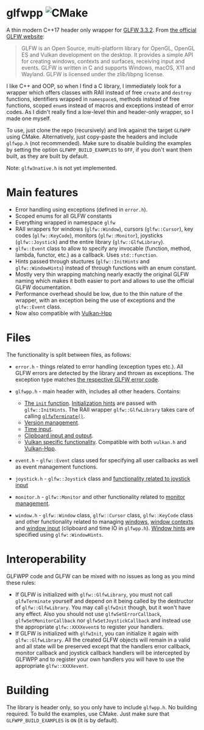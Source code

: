 # glfwpp ![CMake](https://github.com/janekb04/glfwpp/workflows/CMake/badge.svg)
A thin modern C++17 header only wrapper for [GLFW 3.3.2](https://www.glfw.org/). From [the official GLFW website](https://www.glfw.org/):
>GLFW is an Open Source, multi-platform library for OpenGL, OpenGL ES and Vulkan development on the desktop. It provides a simple API for creating windows, contexts and surfaces, receiving input and events.
>GLFW is written in C and supports Windows, macOS, X11 and Wayland.
>GLFW is licensed under the zlib/libpng license.

I like C++ and OOP, so when I find a C library, I immediately look for a wrapper which offers classes with RAII instead of free `create` and `destroy` functions, identifiers wrapped in `namespace`s, methods instead of free functions, scoped `enum`s instead of macros and exceptions instead of error codes. As I didn't really find a low-level thin and header-only wrapper, so I made one myself.

To use, just clone the repo (recursively) and link against the target `GLFWPP` using CMake. Alternatively, just copy-paste the headers and include `glfwpp.h` (not recommended). Make sure to disable building the examples by setting the option `GLFWPP_BUILD_EXAMPLES` to `OFF`, if you don't want them built, as they are built by default.

Note: `glfw3native.h` is not yet implemented.

# Main features
* Error handling using exceptions (defined in `error.h`).
* Scoped enums for all GLFW constants
* Everything wrapped in namespace `glfw`
* RAII wrappers for windows (`glfw::Window`), cursors (`glfw::Cursor`), key codes (`glfw::KeyCode`), monitors (`glfw::Monitor`), joysticks (`glfw::Joystick`) and the entire library (`glfw::GlfwLibrary`).
* `glfw::Event` class to allow to specify any invocable (function, method, lambda, functor, etc.) as a callback. Uses `std::function`.
* Hints passed through stuctures (`glfw::InitHints` and `glfw::WindowHints`) instead of through functions with an enum constant.
* Mostly very thin wrapping matching nearly exactly the original GLFW naming which makes it both easier to port and allows to use the official GLFW documentation.
* Performance overhead should be low, due to the thin nature of the wrapper, with an exception being the use of exceptions and the `glfw::Event` class.
* Now also compatible with [Vulkan-Hpp](https://github.com/KhronosGroup/Vulkan-Hpp)
# Files

The functionality is split between files, as follows:
* `error.h` - things related to error handling (exception types etc.). All GLFW errors are detected by the library and thrown as exceptions. The exception type matches [the respective GLFW error code](https://www.glfw.org/docs/latest/group__errors.html).
* `glfwpp.h` - main header with, includes all other headers. Contains:
    
    * [The `init` function](https://www.glfw.org/docs/latest/intro_guide.html#intro_init_init). [Initialization hints](https://www.glfw.org/docs/latest/intro_guide.html#init_hints) are passed with `glfw::InitHints`. The RAII wrapper `glfw::GlfwLibrary` takes care of calling [`glfwTerminate()`](https://www.glfw.org/docs/latest/intro_guide.html#intro_init_terminate).
    * [Version management](https://www.glfw.org/docs/latest/intro_guide.html#intro_version).
    * [Time input](https://www.glfw.org/docs/latest/input_guide.html#time).
    * [Clipboard input and output](https://www.glfw.org/docs/latest/input_guide.html#clipboard).
    * [Vulkan specific functionality](https://www.glfw.org/docs/latest/vulkan_guide.html). Compatible with both `vulkan.h` and [Vulkan-Hpp](https://github.com/KhronosGroup/Vulkan-Hpp).
* `event.h` - `glfw::Event` class used for specifying all user callbacks as well as event management functions.
* `joystick.h` - `glfw::Joystick` class and [functionality related to joystick input](https://www.glfw.org/docs/latest/input_guide.html#joystick)
* `monitor.h` - `glfw::Monitor` and other functionality related to [monitor management](https://www.glfw.org/docs/latest/monitor_guide.html).
* `window.h` - `glfw::Window` class, `glfw::Cursor` class, `glfw::KeyCode` class and other functionality related to managing [windows](https://www.glfw.org/docs/latest/window_guide.html), [window contexts](https://www.glfw.org/docs/latest/context_guide.html) and [window input](https://www.glfw.org/docs/latest/input_guide.html) (clipboard and time IO in `glfwpp.h`). [Window hints](https://www.glfw.org/docs/latest/window_guide.html#window_hints) are specified using `glfw::WindowHints`.

# Interoperability
GLFWPP code and GLFW can be mixed with no issues as long as you mind these rules:
* If GLFW is initialized with `glfw::GlfwLibrary`, you must not call `glfwTerminate` yourself and depend on it being called by the destructor of `glfw::GlfwLibrary`. You may call `glfwInit` though, but it won't have any effect. Also you should not use `glfwSetErrorCallback`, `glfwSetMonitorCallback` nor `glfwSetJoystickCallback` and instead use the appropriate `glfw::XXXXevent`s to register your handlers.
* If GLFW is initialized with `glfwInit`, you can initialize it again with `glfw::GlfwLibrary`. All the created GLFW objects will remain in a valid and all state will be preserved except that the handlers error callback, monitor callback and joystick callback handlers will be intercepted by GLFWPP and to register your own handlers you will have to use the appropriate `glfw::XXXXevent`.

# Building
The library is header only, so you only have to include `glfwpp.h`. No building required. To build the examples, use CMake. Just make sure that `GLFWPP_BUILD_EXAMPLES` is `ON` (it is by default).
